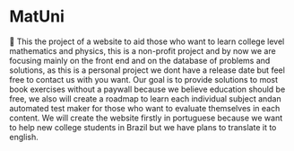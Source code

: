 # MatUni
🎯 This the project of a website to aid those who want to learn college level mathematics and physics, this is a non-profit project and by now we are focusing mainly on the front end
and on the database of problems and solutions, as this is a personal project we dont have a release date but feel free to contact us with you want. Our goal is to provide solutions
to most book exercises without a paywall because we believe education should be free, we also will create a roadmap to learn each individual subject andan automated test maker for 
those who want to evaluate themselves in each content. We will create the website firstly in portuguese because we want to help new college students in Brazil but we have plans 
to translate it to english.
